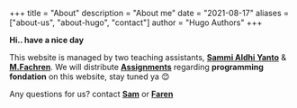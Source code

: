 +++
title = "About"
description = "About me"
date = "2021-08-17"
aliases = ["about-us", "about-hugo", "contact"]
author = "Hugo Authors"
+++

**Hi.. have a nice day**

This website is managed by two teaching assistants, **[Sammi Aldhi Yanto](https://sammidev.netlify.app/)** & **[M.Fachren](#)**. We will distribute **[Assignments](https://programming-concept.netlify.app/tags/assignments/)** regarding **programming fondation** on this website, stay tuned ya 😊

Any questions for us? contact **[Sam](https://semmidev.github.io)** or **[Faren](/)**
